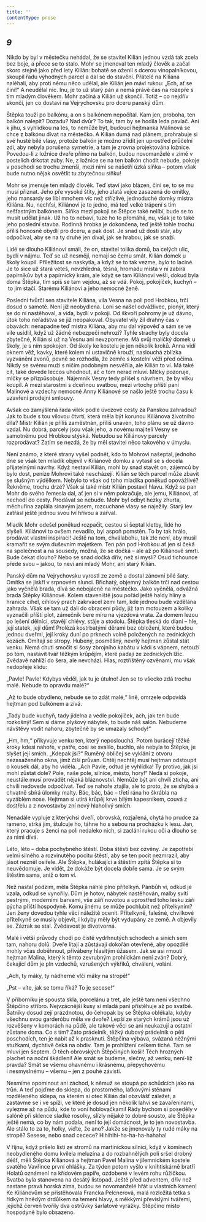 ```yaml
---
title: ''
contentType: prose
---
```


<section>

## _9_

Nikdo by byl v městečku nehádal, že se stavitel Kilián jednou vzdá tak zcela bez boje, a přece se to stalo. Mohr se jmenoval ten mladý člověk a začal skoro stejně jako před lety Kilián: bohatě se oženil s dcerou vinopalníkovou, skoupil řadu výhodných parcel a dal se do stavění. Přátelé na Kiliána naléhali, aby proti němu něco udělal, ale Kilián jen mávl rukou: „Ech, ať se činí!“ A neudělal nic. Inu, je to už starý pán a nemá právě čas na rozepře s tím mladým člověkem. Mohr začíná a Kilián už skončil. Totiž – co nejdřív skončí, jen co dostaví na Vejrychovsku pro dceru panský dům.

Štěpka touží po balkónu, a on s balkónem nepočítal. Kam jen, proboha, ten balkón nalepit? Dozadu? Nad dvůr? To tak, tam by se hodila leda pavlač. Ani k jihu, s vyhlídkou na les, to nemůže být, budoucí hejtmanka Malinová se chce z balkónu dívat na městečko. A Kilián dumá nad plánem, prohrabuje si své husté bílé vlasy, protože balkón je možno zřídit jen uprostřed průčelní zdi, aby nebyla porušena symetrie, a tam je zrovna projektována ložnice. Povedou-li z ložnice dveře přímo na balkón, budou novomanželé v zimě v postelích drkotat zuby. Ne, z ložnice se na ten balkón chodit nebude, pokoje v poschodí se trochu zmenší, mezi nimi se našetří úzká síňka – potom však bude nutno nějak osvětlit tu zbytečnou síňku!

Mohr se jmenuje ten mladý člověk. Teď staví jako blázen, činí se, to se mu musí přiznat. Jeho pře vysoké štíty, jeho zlatá vejce zasazená do omítky, jeho mansardy se líbí mnohem víc než střízlivé, jednoduché domky mistra Kiliána. Nu, nechťsi, Kiliánovi je to jedno, má teď velké trápení s tím nešťastným balkónem. Síňka mezi pokoji se Štěpce také nelíbí, bude se to musit udělat jinak. Už ho to nebaví, tuze ho to přemáhá, nu, však je to také jeho poslední stavba. Rodinná hrobka je dokončena, teď ještě tohle trochu příliš honosné obydlí pro dceru, a pak dost. Je snad už dosti stár, aby odpočíval, aby se na ty druhé jen díval, jak se hrabou, jak se snaží.

Lidé se dlouho Kiliánovi smáli, že on, stavitel tolika domů, ba celých ulic, bydlí v nájmu. Teď se už nesmějí, nemají se čemu smát. Kilián domek u školy koupil. Příležitost se naskytla, a když se to tak vezme, bylo to laciné. Je to sice už stará veteš, nevzhledná, těsná, hromadu místa v ní zabírá papírníkův byt a papírnický krám, ale když se tam Kiliánovi vešli, dokud byla doma Štěpka, tím spíš se tam vejdou, až se vdá. Pokoj, pokojíček, kuchyň – to jim stačí. Starému Kiliánovi a jeho nemocné ženě.

Poslední tvůrčí sen stavitele Kiliána, vila Vesna na poli pod Hrobkou, trčí dosud o samotě. Není již neobydlena. Loni se našel odvážlivec, pionýr, který se do ní nastěhoval, a vida, bydlí v pokoji. Od škvoří pohromy je už dávno, útok toho neřádstva se již neopakoval. Obyvatel vily žil drahný čas v obavách: nenapadne teď mistra Kiliána, aby mu dal výpověď a sám se ve vile usídlil, když už žádné nebezpečí nehrozí? Tyhle strachy byly docela zbytečné, Kilián si už na Vesnu ani nevzpomene. Má svůj maličký domek u školy, je s ním spokojen. Od školy ke kostelu je jen několik kroků. Anna vidí oknem věž, kavky, které kolem ní ustavičně krouží, naslouchá zblízka vyzvánění zvonů, pevně se rozhodla, že zemře s kostelní věží před očima. Nikdy se svému muži s ničím podobným nesvěřila, ale Kilián to ví. Má také cit, také dovede leccos uhodnout, ač o tom nerad mluví. Mlčky pozoruje, mlčky se přizpůsobuje. Nájemník Vesny tedy přišel s návrhem, že by vilku koupil. A mezi starostmi s dceřinou svatbou, mezi vrtochy příští paní Malinové a vzdechy nemocné Anny Kiliánové se našlo ještě trochu času k uzavření prodejní smlouvy.

Avšak co zamýšlená řada vilek podle úvozové cesty za Panskou zahradou? Jak to bude s tou vilovou čtvrtí, která měla být korunou Kiliánova životního díla? Mistr Kilián je příliš zaměstnán, příliš unaven, toho plánu se už dávno vzdal. Nu dobrá, parcely jsou však jeho, a novému majiteli Vesny se samotnému pod Hrobkou stýská. Nebudou se Kiliánovy parcely rozprodávat? Zatím se nezdá, že by měl stavitel něco takového v úmyslu.

Není známo, z které strany vyšel podnět, kdo to Mohrovi našeptal, jednoho dne se však ten mladík objevil v Kiliánově domku a vytasil se s docela přijatelnými návrhy. Když nestaví Kilián, mohl by snad stavět on, zájemců by bylo dost, peníze Mohrovi také nescházejí. Kilián se těch parcel může zbavit se slušným výdělkem. Nebylo to však od toho mladíka poněkud opovážlivé? Řekněme, trochu drzé? Však si také mistr Kilián postavil hlavu. Když se pan Mohr do svého řemesla dal, ať jen si v něm pokračuje, ale jemu, Kiliánovi, ať nechodí do cesty. Prodávat se nebude. Mohr byl odbyt hezky zhurta, měchuřina zaplála sinavým jasem, rozcuchané vlasy se naježily. Starý lev zatřásl ještě jednou svou lví hřívou a zařval.

Mladík Mohr odešel poněkud rozpačit, cestou si šeptal kletby, lidé ho slyšeli. Kiliánovi to ovšem nevadilo, byl aspoň pomstěn. To by tak hrálo, prodávat vlastní inspiraci! Ještě na tom, chválabohu, tak zle není, aby musil kramařit se svým duševním majetkem. Ten pán pod Hrobkou ať jen si čeká na společnost a na sousedy, možná, že se dočká – ale až po Kiliánově smrti. Bude čekat dlouho? Nebo se snad dočká dřív, než si myslí? Osud tichounce přede svou – jakou, to neví ani mladý Mohr, ani starý Kilián.

Panský dům na Vejrychovsku vyrostl ze země a dostal zánovní bílé šaty. Omítka se jiskří v srpnovém slunci. Břichatý, objemný balkón trčí nad cestou jako vyčnělá brada, dívá se nebojácně na městečko. Jako vyčnělá, odvážná brada Štěpky Kiliánové. Kolem staveniště jsou pořád ještě haldy hlíny a hranice cihel, cihlový prach zakrvácel zemi tam, kde jednou bude vzdělána zahrada. Však se tam už dali do obracení půdy, již tam motouzem a kolíky vyznačili příští plot, zámečník bere míru na vjezdová vrata. Za domem lezou po lešení dělníci, stavějí chlévy, stáje a stodolu. Štěpka tleská do dlaní – hle, její statek, její dům! Prolézá kostrbatými děrami bez obložení, které budou jednou dveřmi, její kroky duní po prknech volně položených na zednických kozách. Omítají se stropy. Hubený, posměšný, nevrlý hejtman zůstal stát venku. Nemá chuti smočit si šosy zbrojního kabátu v kádi s vápnem, netouží po tom, nastavit tvář těžkým krůpějím, které padají ze zednických lžic. Zvědavě nahlíží do šera, ale nevchází. Hlas, roztříštěný ozvěnami, mu však nedopřeje klidu:

„Pavle! Pavle! Kdybys věděl, jak tu je útulno! Jen se to všecko zdá trochu malé. Nebude to opravdu malé?“

„Až to bude obydleno, nebude se to zdát malé,“ líně, omrzele odpovídá hejtman pod balkónem a zívá.

„Tady bude kuchyň, tady jídelna a vedle pokojíček, ach, jak ten bude rozkošný! Sem si dáme plyšový nábytek, to bude náš salón. Nebudeme návštěvy vodit nahoru, zbytečně by se umazaly schody!“

„Hm, hm,“ přikyvuje venku ten, který neposlouchá. Potom burácejí těžké kroky kdesi nahoře, v patře, cosi se svalilo, buchlo, ale nebyla to Štěpka, je slyšet její smích. „Kdepak jsi?“ Ruměný obličej se vyklání z otvoru nezasaženého okna, jímž čiší průvan. Chtěj nechtěj musí hejtman odstoupit o kousek dál, aby ho viděla. „Ach Pavle, odtud je vyhlídka! Ty protivo, jak jsi mohl zůstat dole? Pole, naše pole, silnice, město, hory!“ Nedá si pokoje, neustále musí provádět nějaká bláznovství. Nemůže být ani chvíli zticha, ani chvíli nedovede odpočívat. Teď se nahoře ztajila, ale to proto, že se shýbá a chvatně sbírá úlomky malty. Bác, bác, bác – třetí rána ho škrábla na vyzáblém nose. Hejtman si utírá krůpěj krve bílým kapesníkem, couvá z dostřelu a z novostavby zní nový hlaholivý smích.

Nenadále vypluje z kterýchsi dveří, obrovská, rozjařená, chytá ho prudce za rameno, strká jím, štulcuje ho, táhne ho s sebou na procházku k lesu. Jan, který pracuje s ženci na poli nedaleko nich, si zaclání rukou oči a dlouho se za nimi dívá.

Léto, léto – doba pochybného štěstí. Doba štěstí bez ozvěny. Je zapotřebí velmi silného a rozvinutého pocitu štěstí, aby se ten pocit nezmrazil, aby jásot nezněl osiřele. Ale Štěpka, hulákající a štěstím zpitá Štěpka si to neuvědomuje. Je vidět, že dokáže být docela dobře sama. Je se svým štěstím sama, aniž o tom ví.

Než nastal podzim, měla Štěpka náhle plno přítelkyň. Pánbůh ví, odkud je vzala, odkud se vynořily. Dům je hotov, nábytek nastěhován, malby svítí pestrými, moderními barvami, vše září novotou a uprostřed toho lesku září pýcha příští hospodyně. Komu jinému se může pochlubit než přítelkyním? Jen ženy dovedou tyhle věci náležitě ocenit. Přítelkyně, falešné, chvilkové přítelkyně se musily objevit, i kdyby měly být vydupány ze země. A objevily se. Zázrak se stal. Zvědavost je divotvorná.

Malé i větší průvody chodí po čistě vydrhnutých schodech a síních sem tam, nahoru dolů. Dveře lítají a zůstávají dokořán otevřené, aby opozdilé mohly včas doběhnout, přivábeny hlasitým úžasem. Jak se asi rmoutí hejtman Malina, který k těmto zevrubným prohlídkám není zván? Dobrý, čekající dům je pln vzdechů, vzrušených výkřiků, chválení, volání.

„Ach, ty máky, ty nádherné vlčí máky na stropě!“

„Pst – víte, jak se tomu říká? To je secese!“

V příborníku je spousta skla, porcelánu a tret, ale ještě tam není všechno Štěpčino stříbro. Nejvzácnější kusy si mladá paní přistěhuje až po svatbě. Šatníky dosud zejí prázdnotou, do čehopak by se Štěpka oblékala, kdyby všechnu svou garderóbu měla ve dvoře? Lepší ze starých krámů jsou už rozvěšeny v komorách na půdě, ale takové věci se ani neukazují a ostatní zůstane doma. Co s tím? Zato prádelník, těžký dubový prádelník o pěti poschodích, ten je nabit až k prasknutí. Štěpčina výbava, svázaná něžnými stužkami, dychtivě čeká na obdiv. Tam je prohlížení celkem tiché. Tam se mluví jen šeptem. Ó těch obrovských Štěpčiných košil! Těch hrozných plachet na noční škádlení! Ale smát se budeme, slečny, až venku, není-liž pravda? Smát se všemu ohavnému i krásnému, přepychovému i nesmyslnému – všemu – jen z pouhé závisti.

Nesmíme opominout ani záchod, k němuž se stoupá po schůdcích jako na trůn. A teď pojďme do sklepa, do prostorného, laťkovými stěnami rozděleného sklepa, na kterém si otec Kilián dal obzvlášť záležet, a zastavme se i ve spíži, ve které je dosud jen několik lahví se zavařeninami, vylezme až na půdu, kde to voní hoblovačkami! Rády bychom si poseděly v salóně při sklence sladké rosolky, slízly nějaké to dobré sousto, ale Štěpka ještě nemá, co by nám podala, není to její domácnost, je to jen novostavba. Ale stálo to za to, holky, viďte, že ano? Jakže se jmenovaly ty rudé máky na stropě? Sesese, nebo snad cecece? Hihihihi-ha-ha-ha-hahaha!

V říjnu, když pršelo listí ze stromů na martinickou silnici, když v komínech neobydleného domu kvílela meluzína a do rozbahnělých polí sršel drobný déšť, měli Štěpka Kiliánová a hejtman Pavel Malina v jilemnickém kostele svatého Vavřince první ohlášky. Za týden potom vyšlo v knihtiskárně bratří Holatů oznámení na křídovém papíře, ozdobené v levém rohu růžičkou. Svatba byla stanovena na desátý listopad. Ještě před adventem, dřív než nastane pravá horská zima, budou se novomanželé hřát u vlastních kamen! Ke Kiliánovům se přistěhovala Francka Pelcnerová, malá rozložitá tetka s řídkým hnědým drdůlkem na temeni hlavy, s měkkými převislými tvářemi, jejichž červeň tvořily dva ostrůvky šarlatové vyrážky. Štěpčino místo hospodyně bylo obsazeno.

</section>
